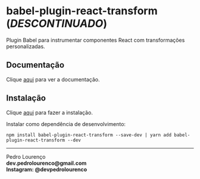 # babel-plugin-react-transform (_DESCONTINUADO_)

Plugin Babel para instrumentar componentes React com transformações personalizadas.

## Documentação

Clique [aqui](https://github.com/gaearon/babel-plugin-react-transform) para ver a documentação.

## Instalação

Clique [aqui](https://www.npmjs.com/package/babel-plugin-react-transform) para fazer a instalação.

Instalar como dependência de desenvolvimento:

```
npm install babel-plugin-react-transform --save-dev | yarn add babel-plugin-react-transform --dev
```


<hr>
<stong>Pedro Lourenço</strong><br>
<Strong>dev.pedrolourenco@gmail.com</strong><br>
<Strong>Instagram: @devpedrolourenco</strong>